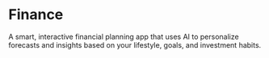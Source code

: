 # Finance
A smart, interactive financial planning app that uses AI to personalize forecasts and insights based on your lifestyle, goals, and investment habits.
